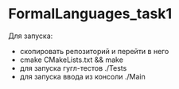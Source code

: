 # FormalLanguages_task1

Для запуска:
- скопировать репозиторий и перейти в него
- cmake CMakeLists.txt && make
- для запуска гугл-тестов ./Tests
- для запуска ввода из консоли ./Main
